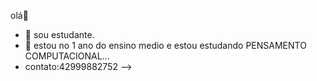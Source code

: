 olá👋

- 🔭 sou estudante.
- 🌱 estou no 1 ano do ensino medio e estou estudando PENSAMENTO COMPUTACIONAL...
- contato:42999882752
-->
